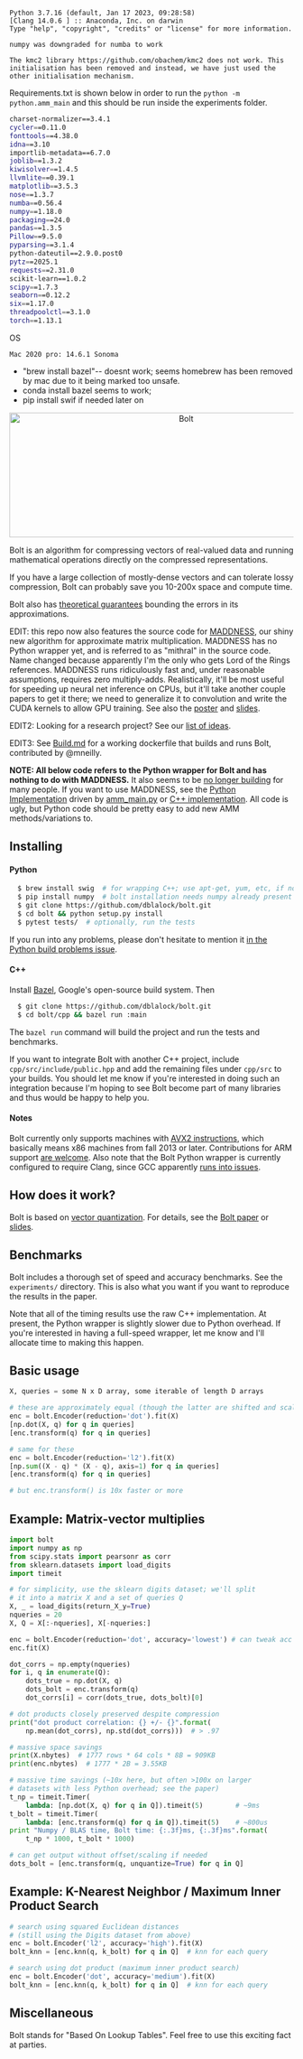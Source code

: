 
```
Python 3.7.16 (default, Jan 17 2023, 09:28:58) 
[Clang 14.0.6 ] :: Anaconda, Inc. on darwin
Type "help", "copyright", "credits" or "license" for more information.
```

```
numpy was downgraded for numba to work
```

```
The kmc2 library https://github.com/obachem/kmc2 does not work. This initialisation has been removed and instead, we have just used the other initialisation mechanism.
```

Requirements.txt is shown below
in order to run the `python -m python.amm_main` and this should be run inside the experiments folder.
```bash
charset-normalizer==3.4.1
cycler==0.11.0
fonttools==4.38.0
idna==3.10
importlib-metadata==6.7.0
joblib==1.3.2
kiwisolver==1.4.5
llvmlite==0.39.1
matplotlib==3.5.3
nose==1.3.7
numba==0.56.4
numpy==1.18.0
packaging==24.0
pandas==1.3.5
Pillow==9.5.0
pyparsing==3.1.4
python-dateutil==2.9.0.post0
pytz==2025.1
requests==2.31.0
scikit-learn==1.0.2
scipy==1.7.3
seaborn==0.12.2
six==1.17.0
threadpoolctl==3.1.0
torch==1.13.1
```



OS
```
Mac 2020 pro: 14.6.1 Sonoma
```


- "brew install bazel"-- doesnt work; seems homebrew has been removed by mac due to it being marked too unsafe.
- conda install bazel seems to work;
- pip install swif if needed later on




  
<p align="center">
  <img src="https://github.com/dblalock/bolt/blob/master/assets/bolt.jpg?raw=true" alt="Bolt" width="611px" height="221px"/>
  <!-- <img src="https://github.com/dblalock/bolt/blob/master/assets/bolt.jpg?raw=true" alt="Bolt" width="685px" height="248px"/> -->
</p>

Bolt is an algorithm for compressing vectors of real-valued data and running mathematical operations directly on the compressed representations.

If you have a large collection of mostly-dense vectors and can tolerate lossy compression, Bolt can probably save you 10-200x space and compute time.

Bolt also has [theoretical guarantees](https://github.com/dblalock/bolt/blob/master/assets/bolt-theory.pdf?raw=true) bounding the errors in its approximations.

EDIT: this repo now also features the source code for [MADDNESS](https://arxiv.org/abs/2106.10860), our shiny new algorithm for approximate matrix multiplication. MADDNESS has no Python wrapper yet, and is referred to as "mithral" in the source code. Name changed because apparently I'm the only who gets Lord of the Rings references. MADDNESS runs ridiculously fast and, under reasonable assumptions, requires zero multiply-adds. Realistically, it'll be most useful for speeding up neural net inference on CPUs, but it'll take another couple papers to get it there; we need to generalize it to convolution and write the CUDA kernels to allow GPU training. See also the [poster](https://github.com/dblalock/bolt/blob/master/assets/blalock-maddness-poster.png) and [slides](https://github.com/dblalock/bolt/blob/master/assets/snn-maddness.pdf). <!-- (it's lightweight, but still full strength! Get it? Guys...?). -->

EDIT2: Looking for a research project? See our [list of ideas](https://github.com/dblalock/bolt/tree/master/experiments).

EDIT3: See [Build.md](https://github.com/dblalock/bolt/blob/master/BUILD.md) for a working dockerfile that builds and runs Bolt, contributed by @mneilly.

**NOTE: All below code refers to the Python wrapper for Bolt and has nothing to do with MADDNESS.** It also seems to be [no longer building](https://github.com/dblalock/bolt/issues/4) for many people. If you want to use MADDNESS, see the [Python Implementation](https://github.com/dblalock/bolt/blob/45454e6cfbc9300a43da6770abf9715674b47a0f/experiments/python/vq_amm.py#L273) driven by [amm_main.py](https://github.com/dblalock/bolt/blob/45454e6cfbc9300a43da6770abf9715674b47a0f/experiments/python/amm_main.py) or [C++ implementation](https://github.com/dblalock/bolt/blob/45454e6cfbc9300a43da6770abf9715674b47a0f/cpp/src/quantize/mithral.cpp). All code is ugly, but Python code should be pretty easy to add new AMM methods/variations to.

<!-- NOTE: All the code, documentation, and results associated with Bolt's KDD paper can be found in the `experiments/` directory. See the README therein for details. A cleaned-up version of the paper is available [here](https://github.com/dblalock/bolt/blob/master/assets/bolt.pdf?raw=true). -->

## Installing

#### Python

```bash
  $ brew install swig  # for wrapping C++; use apt-get, yum, etc, if not OS X
  $ pip install numpy  # bolt installation needs numpy already present
  $ git clone https://github.com/dblalock/bolt.git
  $ cd bolt && python setup.py install
  $ pytest tests/  # optionally, run the tests
```

If you run into any problems, please don't hesitate to mention it [in the Python build problems issue](https://github.com/dblalock/bolt/issues/4).

#### C++

Install [Bazel](https://bazel.build), Google's open-source build system. Then
```bash
  $ git clone https://github.com/dblalock/bolt.git
  $ cd bolt/cpp && bazel run :main
```

The `bazel run` command will build the project and run the tests and benchmarks.

If you want to integrate Bolt with another C++ project, include `cpp/src/include/public.hpp` and add the remaining files under `cpp/src` to your builds. You should let me know if you're interested in doing such an integration because I'm hoping to see Bolt become part of many libraries and thus would be happy to help you. <!-- Note that the `BoltEncoder` object you'll interact with presently needs something else to feed it k-means centroids-see `python/bolt/bolt_api.py` for an example. -->

#### Notes

Bolt currently only supports machines with [AVX2 instructions](https://en.wikipedia.org/wiki/Advanced_Vector_Extensions#Advanced_Vector_Extensions_2), which basically means x86 machines from fall 2013 or later. Contributions for ARM support [are welcome](https://github.com/dblalock/bolt/issues/2). Also note that the Bolt Python wrapper is currently configured to require Clang, since GCC apparently [runs into issues](https://github.com/dblalock/bolt/issues/4).

## How does it work?

Bolt is based on [vector quantization](https://en.wikipedia.org/wiki/Vector_quantization). For details, see the [Bolt paper](https://arxiv.org/abs/1706.10283) or [slides](https://github.com/dblalock/bolt/blob/master/assets/bolt-slides.pdf?raw=true).

## Benchmarks

Bolt includes a thorough set of speed and accuracy benchmarks. See the `experiments/` directory. This is also what you want if you want to reproduce the results in the paper.

Note that all of the timing results use the raw C++ implementation. At present, the Python wrapper is slightly slower due to Python overhead. If you're interested in having a full-speed wrapper, let me know and I'll allocate time to making this happen.

## Basic usage
```python
X, queries = some N x D array, some iterable of length D arrays

# these are approximately equal (though the latter are shifted and scaled)
enc = bolt.Encoder(reduction='dot').fit(X)
[np.dot(X, q) for q in queries]
[enc.transform(q) for q in queries]

# same for these
enc = bolt.Encoder(reduction='l2').fit(X)
[np.sum((X - q) * (X - q), axis=1) for q in queries]
[enc.transform(q) for q in queries]

# but enc.transform() is 10x faster or more
```

## Example: Matrix-vector multiplies

```python
import bolt
import numpy as np
from scipy.stats import pearsonr as corr
from sklearn.datasets import load_digits
import timeit

# for simplicity, use the sklearn digits dataset; we'll split
# it into a matrix X and a set of queries Q
X, _ = load_digits(return_X_y=True)
nqueries = 20
X, Q = X[:-nqueries], X[-nqueries:]

enc = bolt.Encoder(reduction='dot', accuracy='lowest') # can tweak acc vs speed
enc.fit(X)

dot_corrs = np.empty(nqueries)
for i, q in enumerate(Q):
    dots_true = np.dot(X, q)
    dots_bolt = enc.transform(q)
    dot_corrs[i] = corr(dots_true, dots_bolt)[0]

# dot products closely preserved despite compression
print("dot product correlation: {} +/- {}".format(
    np.mean(dot_corrs), np.std(dot_corrs)))  # > .97

# massive space savings
print(X.nbytes)  # 1777 rows * 64 cols * 8B = 909KB
print(enc.nbytes)  # 1777 * 2B = 3.55KB

# massive time savings (~10x here, but often >100x on larger
# datasets with less Python overhead; see the paper)
t_np = timeit.Timer(
    lambda: [np.dot(X, q) for q in Q]).timeit(5)        # ~9ms
t_bolt = timeit.Timer(
    lambda: [enc.transform(q) for q in Q]).timeit(5)    # ~800us
print "Numpy / BLAS time, Bolt time: {:.3f}ms, {:.3f}ms".format(
    t_np * 1000, t_bolt * 1000)

# can get output without offset/scaling if needed
dots_bolt = [enc.transform(q, unquantize=True) for q in Q]
```

## Example: K-Nearest Neighbor / Maximum Inner Product Search
```python
# search using squared Euclidean distances
# (still using the Digits dataset from above)
enc = bolt.Encoder('l2', accuracy='high').fit(X)
bolt_knn = [enc.knn(q, k_bolt) for q in Q]  # knn for each query

# search using dot product (maximum inner product search)
enc = bolt.Encoder('dot', accuracy='medium').fit(X)
bolt_knn = [enc.knn(q, k_bolt) for q in Q]  # knn for each query
```

## Miscellaneous

Bolt stands for "Based On Lookup Tables". Feel free to use this exciting fact at parties.

<!-- 2) If you use Bolt, let me know and I'll link to your project/company. -->

